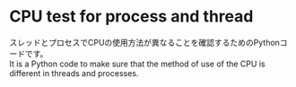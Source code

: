 # CPU test for process and thread
スレッドとプロセスでCPUの使用方法が異なることを確認するためのPythonコードです。  
It is a Python code to make sure that the method of use of the CPU is different in threads and processes.
